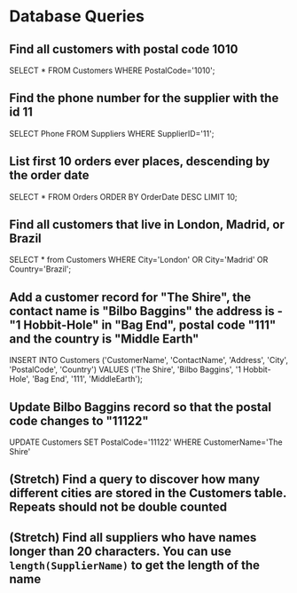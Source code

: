# Database Queries

## Find all customers with postal code 1010
SELECT * FROM Customers WHERE PostalCode='1010';

## Find the phone number for the supplier with the id 11
SELECT Phone FROM Suppliers WHERE SupplierID='11';

## List first 10 orders ever places, descending by the order date
SELECT * FROM Orders ORDER BY OrderDate DESC LIMIT 10;

## Find all customers that live in London, Madrid, or Brazil
SELECT * from Customers WHERE City='London' OR City='Madrid' OR Country='Brazil';

## Add a customer record for "The Shire", the contact name is "Bilbo Baggins" the address is -"1 Hobbit-Hole" in "Bag End", postal code "111" and the country is "Middle Earth"
INSERT INTO Customers ('CustomerName', 'ContactName', 'Address', 'City', 'PostalCode', 'Country')
VALUES ('The Shire', 'Bilbo Baggins', '1 Hobbit-Hole', 'Bag End', '111', 'MiddleEarth');

## Update Bilbo Baggins record so that the postal code changes to "11122"
UPDATE Customers SET PostalCode='11122' WHERE CustomerName='The Shire'

## (Stretch) Find a query to discover how many different cities are stored in the Customers table. Repeats should not be double counted

## (Stretch) Find all suppliers who have names longer than 20 characters. You can use `length(SupplierName)` to get the length of the name
